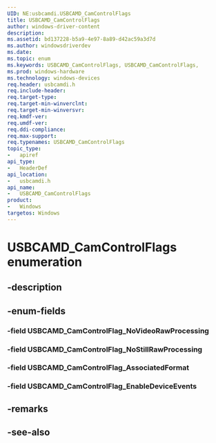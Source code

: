 ```yaml
---
UID: NE:usbcamdi.USBCAMD_CamControlFlags
title: USBCAMD_CamControlFlags
author: windows-driver-content
description: 
ms.assetid: bd137228-b5a9-4e97-8a89-d42ac59a3d7d
ms.author: windowsdriverdev
ms.date: 
ms.topic: enum
ms.keywords: USBCAMD_CamControlFlags, USBCAMD_CamControlFlags, 
ms.prod: windows-hardware
ms.technology: windows-devices
req.header: usbcamdi.h
req.include-header:
req.target-type:
req.target-min-winverclnt:
req.target-min-winversvr:
req.kmdf-ver:
req.umdf-ver:
req.ddi-compliance:
req.max-support:
req.typenames: USBCAMD_CamControlFlags
topic_type: 
-	apiref
api_type: 
-	HeaderDef
api_location: 
-	usbcamdi.h
api_name: 
-	USBCAMD_CamControlFlags
product:
-   Windows
targetos: Windows
---
```


# USBCAMD_CamControlFlags enumeration

## -description

## -enum-fields

### -field USBCAMD_CamControlFlag_NoVideoRawProcessing 
### -field USBCAMD_CamControlFlag_NoStillRawProcessing 
### -field USBCAMD_CamControlFlag_AssociatedFormat 
### -field USBCAMD_CamControlFlag_EnableDeviceEvents 

## -remarks

## -see-also